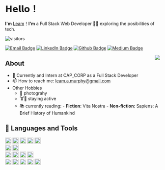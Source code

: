 # 𝗛𝗲𝗹𝗹𝗼！

**I'm** [Leam](https://github.com/leammurphy)！**I'm** a Full Stack Web Developer 👨‍💻 exploring the posibilities of tech.

![visitors](https://visitor-badge.laobi.icu/badge?page_id=leammurphy)

[![Email Badge](https://img.shields.io/badge/-Gmail-c14438?style=flat-square&logo=Gmail&logoColor=white&link=mailto:leam.a.murphy@gmail.com)](mailto:leam.a.murphy@gmail.com) [![LinkedIn Badge](https://img.shields.io/badge/-LinkedIn-0A66C2?style=flat-square&logo=linkedin&logoColor=white&link=https://www.linkedin.com/in/leammurphy/)](https://www.linkedin.com/in/leammurphy/) [![Github Badge](https://img.shields.io/badge/-Github-232323?style=flat-square&logo=Github&logoColor=white&link=https://github.com/leammurphy)](https://github.com/leammurphy) [![Medium Badge](https://img.shields.io/badge/-Medium-000000?style=flat-square&logo=Medium&logoColor=white&link=https://medium.com/@leam.a.murphy)](https://medium.com/@leam.a.murphy)

<img align="right" src="https://github-readme-stats.vercel.app/api?username=leammurphy&show_icons=true&hide_border=true&theme=tokyonight">

## About

- 🏢 Currently and Intern at CAP_CORP as a Full Stack Developer
- 📫 How to reach me: leam.a.murphy@gmail.com
- Other Hobbies
  - 📸 photograhy
  - 🏋🧘 staying active
  - 📚 currently reading: - **Fiction:** Vita Nostra - **Non-fiction:** Sapiens: A Brief History of Humankind

## 🌱 Languages and Tools

<div>
	<code><img height="20" src="https://img.shields.io/badge/-JavaScript-F7DF1E?style=flat&logo=JavaScript&logoColor=white"></code>
	<code><img height="20" src="https://img.shields.io/badge/-HTML5-E34F26?style=flat&logo=HTML5&logoColor=white"></code>
	<code><img height="20" src="https://img.shields.io/badge/-CSS3-1572B6?style=flat&logo=CSS3&logoColor=white"></code>
	<code><img height="20" src="https://img.shields.io/badge/-Ruby-CC342D?style=flat&logo=Ruby&logoColor=white"></code>
	<code><img height="20" src="https://img.shields.io/badge/-R-276DC3?style=flat&logo=R&logoColor=white"></code>	
</div>
   
<div>
	<code><img height="20" src="https://img.shields.io/badge/-Linux-FCC624?style=flat&logo=Linux&logoColor=white"></code> <code><img height="20" src="https://img.shields.io/badge/-macOS-000000?style=flat&logo=macOS&logoColor=white"></code>
</div>
<div>
	<code><img height="20" src="https://img.shields.io/badge/-React-61DAFB?style=flat&logo=React&logoColor=white"></code> <code><img height="20" src="https://img.shields.io/badge/-Vue.js-4FC08D?style=flat&logo=Vue.js&logoColor=white"></code> <code><img height="20" src="https://img.shields.io/badge/-Node.js-339933?style=flat&logo=Node.js&logoColor=white"></code> <code><img height="20" src="https://img.shields.io/badge/-PostgreSQL-4169E1?style=flat&logo=PostgreSQL&logoColor=white"></code>	
</div>
<div>
  <code><img height="20" src="https://img.shields.io/badge/-Visual_Studio_Code-007ACC?style=flat&logo=Visual_Studio_Code&logoColor=white"></code> <code><img height="20" src="https://img.shields.io/badge/-Git-F05032?style=flat&logo=Git&logoColor=white"></code> <code><img height="20" src="https://img.shields.io/badge/-bitBucket-0052CC?style=flat&logo=BitBucket&logoColor=white"></code>
  <code><img height="20" src="https://img.shields.io/badge/-Cypress-17202C?style=flat&logo=Cypress&logoColor=white"></code> <code><img height="20" src="https://img.shields.io/badge/-Chart.js-FF6384?style=flat&logo=Chart.js&logoColor=white"></code>		
</div>
